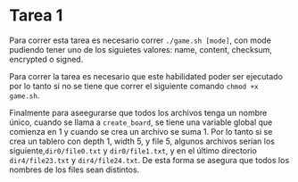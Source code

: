 # Tarea 1

Para correr esta tarea es necesario correr `./game.sh [mode]`, con mode pudiendo tener uno de los siguietes valores: name, content, checksum, encrypted o signed.

Para correr la tarea es necesario que este habilidated poder ser ejecutado por lo tanto si no se tiene que correr el siguiente comando `chmod +x game.sh`.

Finalmente para aseegurarse que todos los archivos tenga un nombre único, cuando se llama a `create_board`, se tiene una variable global que comienza en 1 y cuando se crea un archivo se suma 1. Por lo tanto si se crea un tablero con depth 1, width 5, y file 5, algunos archivos serían los siguiente,`dir0/file0.txt` y `dir0/file1.txt`, y en el último directorio `dir4/file23.txt` y `dir4/file24.txt`. De esta forma se asegura que todos los nombres de los files sean distintos.